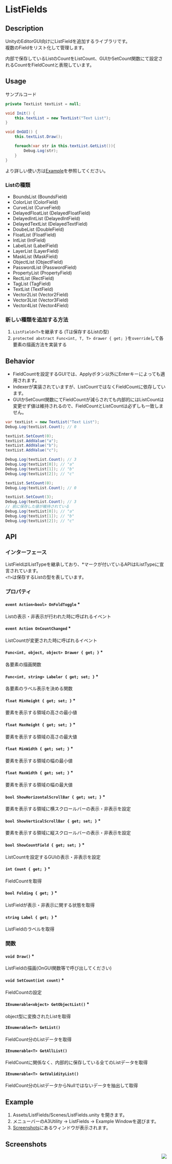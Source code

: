 ListFields
====


## Description
UnityのEditorGUI向けにListFieldを追加するライブラリです。  
複数のFieldをリスト化して管理します。  

内部で保存しているListのCountをListCount、GUIかSetCount関数にて設定されるCountをFieldCountと表現しています。

## Usage
サンプルコード
``` csharp
private TextList textList = null;

void Init() {
    this.textList = new TextList("Text List");
}

void OnGUI() {
    this.textList.Draw();

    foreach(var str in this.textList.GetList()){
        Debug.Log(str);
    }
}
``` 
より詳しい使い方は[Example](https://github.com/a3geek/ListFields/blob/master/Assets/ListFields/Example/Editor/ListFieldExample.cs)を参照してください。 

### Listの種類
- BoundsList (BoundsField)
- ColorList (ColorField)
- CurveList (CurveField)
- DelayedFloatList (DelayedFloatField)
- DelayedIntList (DelayedIntField)
- DelayedTextList (DelayedTextField)
- DoubeList (DoubleField)
- FloatList (FloatField)
- IntList (IntField)
- LabelList (LabelField)
- LayerList (LayerField)
- MaskList (MaskField)
- ObjectList (ObjectField)
- PasswordList (PasswordField)
- PropertyList (PropertyField)
- RectList (RectField)
- TagList (TagField)
- TextList (TextField)
- Vector2List (Vector2Field)
- Vector3List (Vector3Field)
- Vector4List (Vector4Field)

### 新しい種類を追加する方法
1. `ListField<T>`を継承する (Tは保存するListの型)
2. `protected abstract Func<int, T, T> drawer { get; }`を`override`して各要素の描画方法を実装する

## Behavior
- FieldCountを設定するGUIでは、Applyボタン以外にEnterキーによっても適用されます。
- Indexerが実装されていますが、ListCountではなくFieldCountに依存しています。
- GUIかSetCount関数にてFieldCountが減らされても内部的にはListCountは変更せず値は維持されるので、FieldCountとListCountは必ずしも一致しません。
``` csharp
var textList = new TextList("Text List");
Debug.Log(textList.Count); // 0

textList.SetCount(0);
textList.AddValue("a");
textList.AddValue("b");
textList.AddValue("c");

Debug.Log(textList.Count); // 3
Debug.Log(textList[0]); // "a"
Debug.Log(textList[1]); // "b"
Debug.Log(textList[2]); // "c"

textList.SetCount(0);
Debug.Log(textList.Count); // 0

textList.SetCount(3);
Debug.Log(textList.Count); // 3
// 前に保存した値が維持されている
Debug.Log(textList[0]); // "a"
Debug.Log(textList[1]); // "b"
Debug.Log(textList[2]); // "c"
```

## API
### インターフェース
ListFieldはIListTypeを継承しており、*マークが付いているAPIはIListTypeに宣言されています。  
`<T>`は保存するListの型を表しています。

### プロパティ
#### `event Action<bool> OnFoldToggle` *
Listの表示・非表示が行われた時に呼ばれるイベント

#### `event Action OnCountChanged` *
ListCountが変更された時に呼ばれるイベント

#### `Func<int, object, object> Drawer { get; }` *
各要素の描画関数

#### `Func<int, string> Labeler { get; set; }` *
各要素のラベル表示を決める関数

#### `float MinHeight { get; set; }` *
要素を表示する領域の高さの最小値

#### `float MaxHeight { get; set; }` *
要素を表示する領域の高さの最大値

#### `float MinWidth { get; set; }` *
要素を表示する領域の幅の最小値

#### `float MaxWidth { get; set; }` *
要素を表示する領域の幅の最大値

#### `bool ShowHorizontalScrollBar { get; set; }` *
要素を表示する領域に横スクロールバーの表示・非表示を設定

#### `bool ShowVerticalScrollBar { get; set; }` *
要素を表示する領域に縦スクロールバーの表示・非表示を設定

#### `bool ShowCountField { get; set; }` *
ListCountを設定するGUIの表示・非表示を設定

#### `int Count { get; }` *
FieldCountを取得

#### `bool Folding { get; }` *
ListFieldが表示・非表示に関する状態を取得

#### `string Label { get; }` *
ListFieldのラベルを取得

### 関数

#### `void Draw()` *
ListFieldの描画(OnGUI関数等で呼び出してください)

#### `void SetCount(int count)` *
FieldCountの設定

#### `IEnumerable<object> GetObjectList()` *
object型に変換されたListを取得

#### `IEnumerable<T> GetList()`
FieldCount分のListデータを取得  

#### `IEnumerable<T> GetAllList()`
FieldCountに関係なく、内部的に保存している全てのListデータを取得

#### `IEnumerable<T> GetValidityList()`
FieldCount分のListデータからNullではないデータを抽出して取得

## Example
1. Assets/ListFields/Scenes/ListFields.unity を開きます。
2. メニューバーのA3Utility → ListFields → Example Windowを選びます。
3. [Screenshots](##Screenshots)にあるウィンドウが表示されます。

## Screenshots
<img align="right" src="Screenshots/ExampleEditorWindow.png">